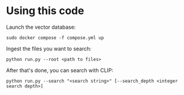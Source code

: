 # Using this code


Launch the vector database:
```
sudo docker compose -f compose.yml up
```

Ingest the files you want to search:
```
python run.py --root <path to files>
```

After that's done, you can search with CLIP:

```
python run.py --search "<search string>" [--search_depth <integer search depth>]
```
